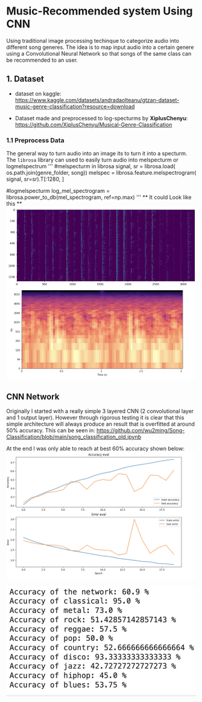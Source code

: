 # Music-Recommended system Using CNN

Using traditional image processing techinque to categorize audio into different song generes. The idea is to map input audio into a certain genere using a Convolutional Neural Network so that songs of the same class can be recommended to an user.

## 1. Dataset
- dataset on kaggle:
https://www.kaggle.com/datasets/andradaolteanu/gtzan-dataset-music-genre-classification?resource=download

- Dataset made and preprocessed to log-specturms by **XiplusChenyu**:
https://github.com/XiplusChenyu/Musical-Genre-Classification

### 1.1 Preprocess Data
The general way to turn audio into an image its to turn it into a specturm. The `librosa` library can used to easily turn audio into melspecturm or logmelspectrum
'''
#melspecturm in librosa
signal, sr = librosa.load(
    os.path.join(genre_folder, song))
melspec = librosa.feature.melspectrogram(
    signal, sr=sr).T[:1280, ]
    
#logmelspecturm
log_mel_spectrogram = librosa.power_to_db(mel_spectrogram, ref=np.max)
'''
** It could Look like this **
![alt text](https://github.com/wu2ming/Song-Classification/blob/main/images/melspecturm.png?raw=true)   ![alt text](https://github.com/wu2ming/Song-Classification/blob/main/images/logmelspecturm.png?raw=true)

## CNN Network
Originally I started with a really simple 3 layered CNN (2 convolutional layer and 1 output layer). However through rigorous testing it is clear that this simple architecture will always produce an result that is overfitted at around 50% accuracy. This can be seen in: https://github.com/wu2ming/Song-Classification/blob/main/song_classification_old.ipynb

At the end I was only able to reach at best 60% accuracy shown below:
![alt text](https://github.com/wu2ming/Song-Classification/blob/main/images/overfit.png?raw=true)

![alt text](https://github.com/wu2ming/Song-Classification/blob/main/images/cnn_1_test.png?raw=true)   
